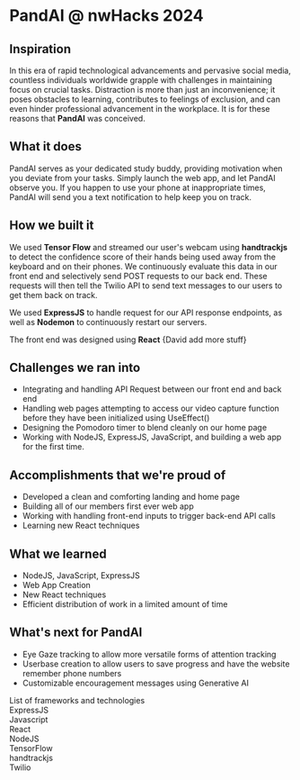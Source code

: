# PandAI @ nwHacks 2024
## Inspiration

In this era of rapid technological advancements and pervasive social media, countless individuals worldwide grapple with challenges in maintaining focus on crucial tasks. Distraction is more than just an inconvenience; it poses obstacles to learning, contributes to feelings of exclusion, and can even hinder professional advancement in the workplace. It is for these reasons that **PandAI** was conceived.


## What it does

PandAI serves as your dedicated study buddy, providing motivation when you deviate from your tasks. Simply launch the web app, and let PandAI observe you. If you happen to use your phone at inappropriate times, PandAI will send you a text notification to help keep you on track.

## How we built it

We used **Tensor Flow** and streamed our user's webcam using **handtrackjs** to detect the confidence score of their hands being used away from the keyboard and on their phones. We continuously evaluate this data in our front end and selectively send POST requests to our back end. These requests will then tell the Twilio API to send text messages to our users to get them back on track. 

We used **ExpressJS** to handle request for our API response endpoints, as well as **Nodemon** to continuously restart our servers. 

The front end was designed using **React** {David add more stuff} 

## Challenges we ran into

- Integrating and handling API Request between our front end and back end<br>
- Handling web pages attempting to access our video capture function before they have been initialized using UseEffect() <br>
- Designing the Pomodoro timer to blend cleanly on our home page <br>
- Working with NodeJS, ExpressJS, JavaScript, and building a web app for the first time. 


## Accomplishments that we're proud of

- Developed a clean and comforting landing and home page <br>
- Building all of our members first ever web app <br>
- Working with handling front-end inputs to trigger back-end API calls <br>
- Learning new React techniques


## What we learned

- NodeJS, JavaScript, ExpressJS <br>
- Web App Creation<br>
- New React techniques<br>
- Efficient distribution of work in a limited amount of time

## What's next for PandAI

- Eye Gaze tracking to allow more versatile forms of attention tracking<br>
- Userbase creation to allow users to save progress and have the website remember phone numbers<br>
- Customizable encouragement messages using Generative AI<br>





List of frameworks and technologies<br>
ExpressJS<br>
Javascript<br>
React<br>
NodeJS<br>
TensorFlow<br>
handtrackjs<br>
Twilio
